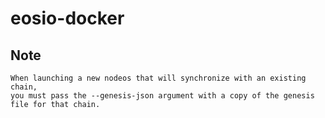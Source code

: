 # eosio-docker


## Note

```
When launching a new nodeos that will synchronize with an existing chain, 
you must pass the --genesis-json argument with a copy of the genesis file for that chain. 
```
